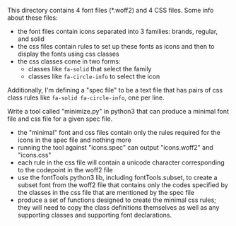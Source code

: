 This directory contains 4 font files (*.woff2) and 4 CSS files. Some info about these files:

- the font files contain icons separated into 3 families: brands, regular, and solid
- the css files contain rules to set up these fonts as icons and then to display the fonts using css classes
- the css classes come in two forms:
  - classes like `fa-solid` that select the family
  - classes like `fa-circle-info` to select the icon

Additionally, I'm defining a "spec file" to be a text file that has pairs of css class rules like `fa-solid fa-circle-info`, one per line.

Write a tool called "minimize.py" in python3 that can produce a minimal font file and css file for a given spec file.
- the "minimal" font and css files contain only the rules required for the icons in the spec file and nothing more
- running the tool against "icons.spec" can output "icons.woff2" and "icons.css"
- each rule in the css file will contain a unicode character corresponding to the codepoint in the woff2 file
- use the fontTools python3 lib, including fontTools.subset, to create a subset font from the woff2 file that contains only the codes specified by the classes in the css file that are mentioned by the spec file
- produce a set of functions designed to create the minimal css rules;  they will need to copy the class definitions themselves as well as any supporting classes and supporting font declarations.
